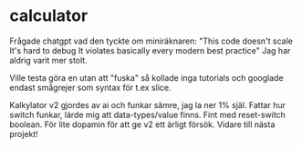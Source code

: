 # calculator
Frågade chatgpt vad den tyckte om miniräknaren:
"This code doesn't scale 
It's hard to debug
It violates basically every modern best practice"
Jag har aldrig varit mer stolt.

Ville testa göra en utan att "fuska" så kollade inga tutorials och googlade endast smågrejer som syntax för t.ex slice.

Kalkylator v2 gjordes av ai och funkar sämre, jag la ner 1% själ. Fattar hur switch funkar, lärde mig att data-types/value finns. Fint med reset-switch boolean. 
För lite dopamin för att ge v2 ett ärligt försök. Vidare till nästa projekt!
